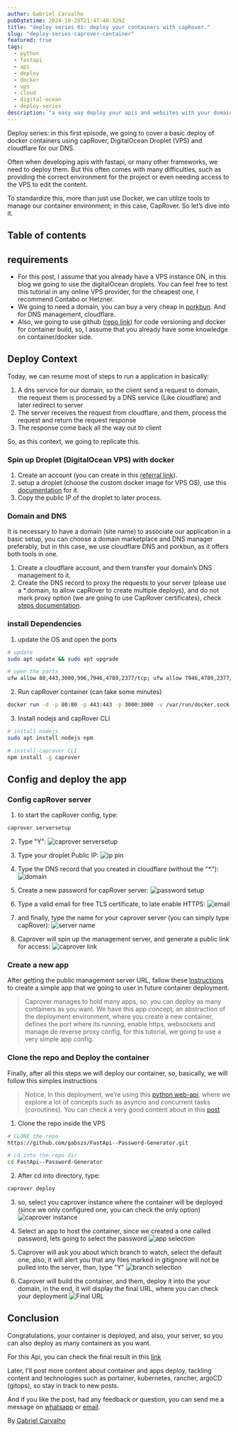 ```yaml
---
author: Gabriel Carvalho
pubDatetime: 2024-10-28T21:47:46.329Z
title: "deploy series 01: deploy your containers with capRover."
slug: "deploy-series-caprover-container"
featured: true
tags:
  - python
  - fastapi
  - api
  - deploy
  - docker
  - vps
  - cloud
  - digital-ocean
  - deploy-series
description: "a easy way deploy your apis and websites with your domain"
---
```


Deploy series: in this first episode, we going to cover a basic deploy of docker containers using capRover, DigitalOcean Droplet (VPS) and cloudflare for our DNS. 

Often when developing apis with fastapi, or many other frameworks, we need to deploy them. But this often comes with many difficulties, such as providing the correct environment for the project or even needing access to the VPS to edit the content.

To standardize this, more than just use Docker, we can utilize tools to manage our container environment; in this case, CapRover. So let’s dive into it.

## Table of contents
## requirements

- For this post, I assume that you already have a VPS instance ON, in this blog we going to use the digitalOcean droplets. You can feel free to test this tutorial in any online VPS provider, for the cheapest one, I recommend Contabo or Hetzner.
- We going to need a domain, you can buy a very cheap in [porkbun](https://porkbun.com). And for DNS management, cloudflare.
- Also, we going to use github ([repo link](https://github.com/gabszs/FastApi--Password-Generator)) for code versioning and docker for container build, so, I assume that you already have some knowledge on container/docker side.

## Deploy Context

Today, we can resume most of steps to run a application in basically:
1. A dns service for our domain, so the client send a request to domain, the request them is processed by a DNS service (Like cloudflare) and later redirect to server
2. The server receives the request from cloudflare, and them, process the request and return the request response
3. The response come back all the way out to client

So, as this context, we going to replicate this.

### Spin up Droplet (DigitalOcean VPS) with docker

1. Create an account (you can create in this [referral link](https://m.do.co/c/92bca1da1ad7)).
2. setup a droplet (choose the custom docker image for VPS OS), use this [documentation](https://app.tango.us/app/workflow/Setting-Up-a-Docker-Droplet-on-DigitalOcean-a093884a58144dab8b39c656406710d2) for it.
3. Copy the public IP of the droplet to later process.

### Domain and DNS

It is necessary to have a domain (site name) to associate our application in a basic setup, you can choose a domain marketplace and DNS manager preferably, but in this case, we use cloudflare DNS and porkbun, as it offers both tools in one.

1. Create a cloudflare account, and them transfer your domain’s DNS management to it.
2. Create the DNS record to proxy the requests to your server (please use a *.domain, to allow capRover to create multiple deploys),  and do not mark proxy option (we are going to use CapRover certificates), check [steps documentation](https://app.tango.us/app/workflow/Adding-a-DNS-Record-for-Subdomain-on-Cloudflare-111369d12915453d9c6c7f5eaf24bd50).


### install Dependencies

1. update the OS and open the ports
```bash
# update
sudo apt update && sudo apt upgrade

# open the ports
ufw allow 80,443,3000,996,7946,4789,2377/tcp; ufw allow 7946,4789,2377/udp;
```
2. Run capRover container (can take some minutes)
```bash
docker run -d -p 80:80 -p 443:443 -p 3000:3000 -v /var/run/docker.sock:/var/run/docker.sock -v /captain:/captain -e ACCEPTED_TERMS=true caprover/caprover
```
3. Install nodejs and capRover CLI
```bash
# install nodejs
sudo apt install nodejs npm

# install caprover CLI
npm install -g caprover
```

## Config and deploy the app

### Config capRover server

1. to start the capRover config, type:
```bash
caprover serversetup
```

2. Type "Y":
![caprover serversetup](https://miro.medium.com/v2/resize:fit:1400/format:webp/0*kyjYCXcyS7JUo8xw.png)

3. Type your droplet Public IP:
![ip pin](https://miro.medium.com/v2/resize:fit:1400/format:webp/0*Wc97-DGcyNUeeyYI.png)

4. Type the DNS record that you created in cloudflare (without the "*."):
![domain](https://miro.medium.com/v2/resize:fit:1400/format:webp/0*a1vypF6WDcSIKXIr.png)

5. Create a new password for capRover server:
![password setup](https://miro.medium.com/v2/resize:fit:1400/format:webp/0*S53YmcIhbH-KcGWr.png)

6. Type a valid email for free TLS certificate, to late enable HTTPS:
![email](https://miro.medium.com/v2/resize:fit:1400/format:webp/0*7i-APsDKqnksNe2o.png)

7. and finally, type the name for your caprover server (you can simply type capRover):
![server name](https://miro.medium.com/v2/resize:fit:1400/format:webp/0*QTrMtb2uUSr11kyw.png)

8. Caprover will spin up the management server, and generate a public link for access:
![caprover link](https://miro.medium.com/v2/resize:fit:1400/format:webp/0*HkXAJWFb9vPpwUWZ.jpeg)

### Create a new app

After getting the public management server URL, fallow these [Instructions](https://app.tango.us/app/workflow/Setting-Up-a-APP-in-capRover-373f60dd1afb45eeb0c7f050835da8ec) to create a simple app that we going to user in future container deployment.

> Caprover manages to hold many apps, so, you can deploy as many containers as you want. We have this app concept, an abstraction of the deployment environment, where you create a new container, defines the port where its running, enable https, websockets and manage de reverse proxy config, for this tutorial, we going to use a very simple app config.

### Clone the repo and Deploy the container

Finally, after all this steps we will deploy our container, so, basically, we will follow this simples instructions

> Notice, In this deployment, we’re using this [python web-api](https://github.com/gabszs/FastApi--Password-Generator), where we explore a lot of concepts such as asyncio and concurrent tasks (coroutines). You can check a very good content about in this [post](https://gabrielcarvalho.dev/posts/introduction-to-asyncio-gather/#context) 

1. Clone the repo inside the VPS
```bash
# CLONE the repo
https://github.com/gabszs/FastApi--Password-Generator.git

# cd into the repo dir
cd FastApi--Password-Generator

```
2. After cd into directory, type:
```bash
caprover deploy
```
3. so, select you caprover instance where the container will be deployed (since we only configured one, you can check the only option)
![caprover instance](https://miro.medium.com/v2/resize:fit:1400/format:webp/0*o2P9d5VTYQBq0uud.png)

4. Select an app to host the container, since we created a one called password, lets going to select the password
![app selection](https://miro.medium.com/v2/resize:fit:1400/format:webp/0*1cnClAb7Z_JtWUPb.png) 

5. Caprover will ask you about which branch to watch, select the default one, also, it will alert you that any files marked in gitignore will not be pulled into the server, than, type "Y"
![branch selection](https://miro.medium.com/v2/resize:fit:1400/format:webp/0*t3z9FMkv9SAlnCZb.png)

6. Caprover will build the container, and them, deploy it into the your domain, in the end, it will display the final URL, where you can check your deployment
![Final URL](https://miro.medium.com/v2/resize:fit:1212/format:webp/0*mwo2-Xurzsx-z926.png)


## Conclusion

Congratulations, your container is deployed, and also, your server, so you can also deploy as many containers as you want.

For this Api, you can check the final result in this [link](https://password-svc.portfile.dev/docs)

Later, I'll post more content about container and apps deploy, tackling content and technologies such as portainer, kubernetes, rancher, argoCD (gitops), so stay in track to new posts. 

And if you like the post, had any feedback or question, you can send me a message on [whatsapp](https://wa.me/5511947047830) or [email](mailto:gabrielcarvalho.workk@gmail.dev).

By [Gabriel Carvalho](https://www.linkedin.com/in/gabzsz/) <br/>
